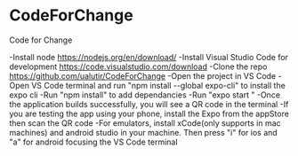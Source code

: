 # CodeForChange
Code for Change

-Install node https://nodejs.org/en/download/
-Install Visual Studio Code for development https://code.visualstudio.com/download
-Clone the repo https://github.com/ualutir/CodeForChange
-Open the project in VS Code
-Open VS Code terminal and run "npm install --global expo-cli" to install the expo cli
-Run "npm install" to add dependancies
-Run "expo start "
-Once the application builds successfully, you will see a QR code in the terminal 
-If you are testing the app using your phone, install the Expo from the appStore then scan the QR code
-For emulators, install xCode(only supports in mac machines) and android studio in your machine. Then press "i" for ios and "a" for android focusing the VS Code terminal
